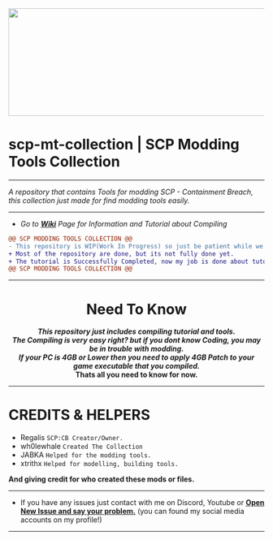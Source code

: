 <img src="https://github.com/WH0LEWHALE/scp-mt-collection/assets/146978592/e4c500a4-8687-4060-97c2-3b05ac50bb66" width="1280" height="212">

# scp-mt-collection | SCP Modding Tools Collection
***
_A repository that contains Tools for modding SCP - Containment Breach, this collection just made for find modding tools easily._
***

* *Go to **[Wiki](https://github.com/WH0LEWHALE/scp-mt-collection/wiki/Tutorial)** Page for Information and Tutorial about Compiling*

```diff
@@ SCP MODDING TOOLS COLLECTION @@
- This repository is WIP(Work In Progress) so just be patient while we making this repository more good.
+ Most of the repository are done, but its not fully done yet.
+ The tutorial is Successfully Completed, now my job is done about tutorial.
@@ SCP MODDING TOOLS COLLECTION @@
```
***

# <div align="center">Need To Know
  ___<div align="center">This repository just includes compiling tutorial and tools.</div>___
  ___<div align="center">The Compiling is very easy right? but if you dont know Coding, you may be in trouble with modding.</div>___
 ___<div align="center">If your PC is 4GB or Lower then you need to apply 4GB Patch to your game executable that you compiled.</div>___
__<div align="center">Thats all you need to know for now.</div>__
***

# CREDITS & HELPERS
 *  Regalis `SCP:CB Creator/Owner.`
*   wh0lewhale `Created The Collection`
*   JABKA `Helped for the modding tools.`
*   xtrithx `Helped for modelling, building tools.`

**And giving credit for who created these mods or files.**

***
- If you have any issues just contact with me on Discord, Youtube or **[Open New Issue and say your problem.](https://github.com/WH0LEWHALE/scp-mt-collection/issues)**  (you can found my social media accounts on my profile!)
***

